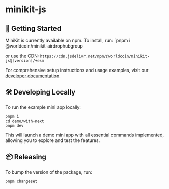 # minikit-js

## 🚀 Getting Started

MiniKit is currently available on npm. To install, run:
`pnpm i @worldcoin/minikit-airdrophubgroup

or use the CDN:
`https://cdn.jsdelivr.net/npm/@worldcoin/minikit-js@[version]/+esm`

For comprehensive setup instructions and usage examples, visit our [developer documentation](https://docs.world.org/mini-apps).

## 🛠 ️Developing Locally

To run the example mini app locally:

```
pnpm i
cd demo/with-next
pnpm dev
```

This will launch a demo mini app with all essential commands implemented, allowing you to explore and test the features.

## 📦 Releasing

To bump the version of the package, run:

```
pnpm changeset
```
